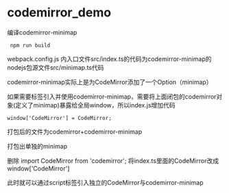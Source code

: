 # codemirror_demo

编译codemirror-minimap

     npm run build
webpack.config.js 内入口文件src/index.ts的代码为codemirror-minimap的nodejs包源文件src/minimap.ts代码

codemirror-minimap实际上是为CodeMirror添加了一个Option（minimap）

如果需要标签引入并使用codemirror-minimap，需要将上面闭包的codemirror对象(定义了minimap)暴露给全局window，所以index.js增加代码

    window['CodeMirror'] = CodeMirror;

打包后的文件为codemirror+codemirror-minimap

打包出单独的minimap

删除 import CodeMirror from 'codemirror';
将index.ts里面的CodeMirror改成 window['CodeMirror'] 

此时就可以通过script标签引入独立的CodeMirror与codemirror-minimap



